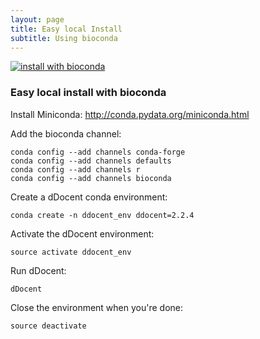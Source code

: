 ```yaml
---
layout: page
title: Easy local Install
subtitle: Using bioconda
---
```



[![install with bioconda](https://img.shields.io/badge/install%20with-bioconda-brightgreen.svg?style=flat-square)](http://bioconda.github.io/recipes/ddocent/README.html)

### Easy local install with bioconda

Install Miniconda: http://conda.pydata.org/miniconda.html

Add the bioconda channel:

```
conda config --add channels conda-forge
conda config --add channels defaults
conda config --add channels r
conda config --add channels bioconda
```

Create a dDocent conda environment:

```
conda create -n ddocent_env ddocent=2.2.4
```

Activate the dDocent environment:

```
source activate ddocent_env
```

Run dDocent:

```
dDocent
```

Close the environment when you're done:

```
source deactivate
